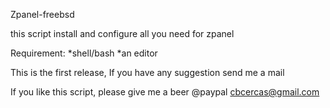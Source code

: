 Zpanel-freebsd

this script install and configure all you need for zpanel

Requirement:
*shell/bash
*an editor

This is the first release,
If you have any suggestion send me a mail

If you like this script, please give me a beer
@paypal cbcercas@gmail.com
